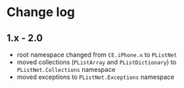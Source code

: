 ﻿# Change log

## 1.x - 2.0
 - root namespace changed from `CE.iPhone.x` to `PListNet`
 - moved collections (`PListArray` and `PListDictionary`) to `PListNet.Collections` namespace
 - moved exceptions to `PListNet.Exceptions` namespace
